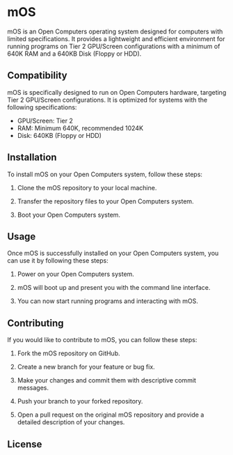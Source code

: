 # mOS

mOS is an Open Computers operating system designed for computers with limited specifications. It provides a lightweight and efficient environment for running programs on Tier 2 GPU/Screen configurations with a minimum of 640K RAM and a 640KB Disk (Floppy or HDD).

## Compatibility

mOS is specifically designed to run on Open Computers hardware, targeting Tier 2 GPU/Screen configurations. It is optimized for systems with the following specifications:

- GPU/Screen: Tier 2
- RAM: Minimum 640K, recommended 1024K
- Disk: 640KB (Floppy or HDD)

## Installation

To install mOS on your Open Computers system, follow these steps:

1. Clone the mOS repository to your local machine.

2. Transfer the repository files to your Open Computers system.

3. Boot your Open Computers system.

## Usage

Once mOS is successfully installed on your Open Computers system, you can use it by following these steps:

1. Power on your Open Computers system.

2. mOS will boot up and present you with the command line interface.

3. You can now start running programs and interacting with mOS.

## Contributing

If you would like to contribute to mOS, you can follow these steps:

1. Fork the mOS repository on GitHub.

2. Create a new branch for your feature or bug fix.

3. Make your changes and commit them with descriptive commit messages.

4. Push your branch to your forked repository.

5. Open a pull request on the original mOS repository and provide a detailed description of your changes.

## License
